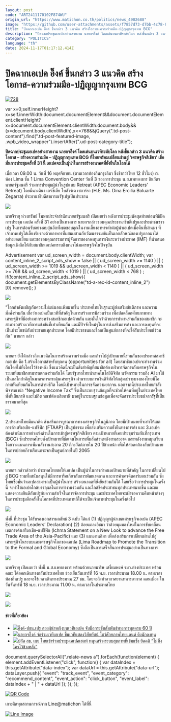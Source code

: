 ```yaml
---
layout: post
code: "ART2411170102F874WU"
origin_url: "https://www.matichon.co.th/politics/news_4902688"
image: "https://github.com/user-attachments/assets/f7857d73-d7bb-4c78-8c3f-6c3e5b4e352a"
title: "ปิดฉากเอเปค อิ๊งค์ ขึ้นกล่าว 3 แนวคิด สร้างโอกาส-ความร่วมมือ-ปฏิญญากรุงเทพ BCG"
description: "ปิดฉากประชุมเอเปคอย่างสวยงาม นายกฯอิ๊งค์ โดดเด่นบนเวทีระดับโลก หลังขึ้นกล่าว 3 แนวคิด สร้างโอกาส - สร้างความร่วมมือ - ปฏิญญากรุงเทพ BCG"
category: "POLITICS"
language: "th"
date: 2024-11-17T01:17:12.414Z
---
```


# ปิดฉากเอเปค อิ๊งค์ ขึ้นกล่าว 3 แนวคิด สร้างโอกาส-ความร่วมมือ-ปฏิญญากรุงเทพ BCG

[![](https://www.matichon.co.th/wp-content/uploads/2024/11/728-212.jpg "728")](https://www.matichon.co.th/wp-content/uploads/2024/11/728-212.jpg)

var x=0;self.innerHeight?x=self.innerWidth:document.documentElement&&document.documentElement.clientHeight?x=document.documentElement.clientWidth:document.body&&(x=document.body.clientWidth),x<=768&&jQuery(".td-post-content").find(".td-post-featured-image, .wpb\_video\_wrapper").insertAfter(".ud-post-category-title");

**ปิดฉากประชุมเอเปคอย่างสวยงาม นายกฯอิ๊งค์ โดดเด่นบนเวทีระดับโลก หลังขึ้นกล่าว 3 แนวคิด สร้างโอกาส – สร้างความร่วมมือ – ปฏิญญากรุงเทพ BCG ที่ไทยพร้อมเปลี่ยนผ่านสู่ ‘เศรษฐกิจสีเขียว’ เชื่อมั่นการประชุมครั้งที่ 31 นี้ เอเปคจะเป็นผู้นำในการสร้างอนาคตที่ยั่งยืนในโลกได้**

เมื่อเวลา 09.00 น. วันที่ 16 พฤศจิกายน (ตามเวลาท้องถิ่นกรุงลิมา ซึ่งช้ากว่าไทย 12 ชั่วโมง) ณ ห้อง Lima ชั้น 1 Lima Convention Center วันที่ 3 ของการประชุม น.ส.แพทองธาร ชินวัตร นายกรัฐมนตรี ร่วมการประชุมผู้นำในรูปแบบ Retreat (APEC Economic Leaders’ Retreat) โดยมีนางดินา เอร์ซิเลีย โบลัวร์เต เซการ์รา (H.E. Ms. Dina Ercilia Boluarte Zegarra) ประธานาธิบดีสาธารณรัฐเปรูเป็นประธาน

![](https://www.matichon.co.th/wp-content/uploads/2024/11/S__199565487_0-1024x655.jpg)

นายจิรายุ ห่วงทรัพย์ โฆษกประจำสำนักนายกรัฐมนตรี เปิดเผยว่า หลังการประชุมนัดสุดท้ายก่อนพิธีปิดการประชุม เอเปค ครั้งที่ 31 อย่างเป็นทางการ นายกฯกล่าวขอบคุณประธานาธิบดีเปรูและประชาชนชาวเปรู ในการต้อนรับอย่างอบอุ่นอีกทั้งขอขอบคุณในงานเลี้ยงอาหารค่ำต่อผู้นำเอเปคเมื่อคืนที่ผ่านมา ที่เจ้าภาพเปรูได้เลี้ยงรับรองด้วยอาหารที่ผสมผสานกับวัฒนธรรมอันเป็นเอกลักษณ์ของเปรูออกมาได้อย่างยอดเยี่ยม และขอขอบคุณกรรมการผู้จัดการของกองทุนการเงินระหว่างประเทศ (IMF) ที่นำเสนอข้อมูลเชิงลึกให้กับสมาชิกเอเปคทราบถึงแนวโน้มเศรษฐกิจในปัจจุบัน

Advertisement var ud\_screen\_width = document.body.clientWidth; var content\_inline\_2\_script\_ads\_show = false || ( ud\_screen\_width >= 1140 ) || ( ud\_screen\_width >= 1019 && ud\_screen\_width < 1140 ) || ( ud\_screen\_width >= 768 && ud\_screen\_width < 1019 ) || ( ud\_screen\_width < 768 ) ; if(!content\_inline\_2\_script\_ads\_show){ document.getElementsByClassName("td-a-rec-id-content\_inline\_2")\[0\].remove(); }

![](https://www.matichon.co.th/wp-content/uploads/2024/11/S__199565488_0-1024x683.jpg)

“โลกกำลังเผชิญกับความไม่แน่นอนเพิ่มมากขึ้น ประเทศไทยในฐานะผู้ส่งเสริมสันติภาพ และความมั่งคั่งร่วมกัน เชื่อว่าเอเปคเป็นเวทีที่สำคัญในการสร้างการมีส่วนร่วม เพื่อปลดล็อกศักยภาพทางเศรษฐกิจที่มีอย่างมากระหว่างสมาชิกเอเปคด้วยกัน และมั่นใจว่าด้วยการทำงานร่วมกันของสมาชิก จะสามารถสร้างเวทีการแข่งขันที่เท่าเทียมกัน และมีปัจจัยใหม่ๆในการส่งเสริมการค้า และการลงทุนที่จะเป็นประโยชน์กับประชาชนทุกประเทศ โดยมีประชาชนและโลกเป็นศูนย์กลางที่จะได้รับประโยชน์ร่วมกัน” นายกฯ กล่าว

![](https://www.matichon.co.th/wp-content/uploads/2024/11/S__199565489_0-1024x683.jpg)

นายกฯ ยังได้กล่าวถึงแนวคิดในการสร้างความร่วมมือ และก้าวไปสู่เป้าหมายนี้ร่วมกันของประเทศสมาชิกเอเปค คือ 1.สร้างโอกาสสำหรับทุกคน (opportunities for all) โดยสมาชิกเอเปคจะทำงานร่วมกันโดยไม่ทิ้งใครไว้ข้างหลัง ซึ่งแนวคิดนี้จะเป็นสิ่งสำคัญที่สมาชิกต้องบริหารจัดการกับเศรษฐกิจในระบบที่สมาชิกสามารถตกลงร่วมกันได้ โดยรัฐบาลไทยนำเทคโนโลยีดิจิทัล นวัตกรรม รวมถึง AI มาใช้เป็นกลไกสำคัญในมาตรการกระตุ้นเศรษฐกิจ ผ่านระบบการเงินดิจิทัลให้กลุ่มเปราะบางของไทยมีโอกาศทัดเทียมกันในการดำรงชีวิต โดยมีเป้าหมายในการขจัดความยากจน นอกจากนี้ประเทศไทยกำลังพิจารณานำ “Negative Income Tax” ซึ่งเป็นระบบฐานข้อมูลที่จะช่วยให้คนที่อยู่ในประเทศไทย ทั้งที่เสียภาษี และไม่ถึงเกณฑ์ต้องเสียภาษี มาอยู่ในระบบฐานข้อมูลเพื่อจะจัดสรรประโยชน์จากรัฐที่เป็นธรรมมากที่สุด

![](https://www.matichon.co.th/wp-content/uploads/2024/11/S__199565490_0-1024x681.jpg)

2.ประเทศไทยมีแนวคิด ส่งเสริมการบูรณาการทางเศรษฐกิจในภูมิภาค โดยมีเป้าหมายที่จะทำให้เขตการค้าเสรีเอเชีย-แปซิฟิก (FTAAP) เป็นรูปธรรม เพื่อส่งเสริมความยั่งยืนทางการค้า และ 3.เอเปคต้องดำเนินการอย่างเร่งด่วนในการเข้าสู่เศรษฐกิจสีเขียว ตามเป้าหมายที่เคยประชุมร่วมกันที่กรุงเทพ (BCG) ซึ่งประเทศไทยตั้งเป้าหมายที่ชัดเจนในการเพิ่มสัดส่วนพลังงานสะอาด และพลังงานหมุนเวียน โดยวางแผนการเพิ่มพลังงานสะอาด 20 กิกะวัตต์ภายใน 20 ปีข้างหน้า เพื่อให้สอดคล้องกับเป้าหมายในการปล่อยก๊าซเรือนกระจกเป็นศูนย์ภายในปี 2065

![](https://www.matichon.co.th/wp-content/uploads/2024/11/S__199565491_0-1024x683.jpg)

นายกฯ กล่าวด้วยว่า ประเทศไทยขอให้เอเปค เป็นผู้นำในการกำหนดเป้าหมายที่สำคัญ ในการเปลี่ยนไปสู่ BCG รวมทั้งสนับสนุนให้มีการหารือเกี่ยวกับการพัฒนาตลาด และการค้าเครดิตคาร์บอนร่วมกัน ซึ่งไทยเชื่อมั่นว่าเอเปคสามารถเป็นผู้นำในการ สร้างอนาคตที่ยั่งยืนร่วมกันได้ โดยเชื่อว่าการประชุมในครั้งนี้ จะทำให้เอเปคใกล้บรรลุผลในการทำงานร่วมกัน และใกล้ชิดประชาชนทุกประเทศมากขึ้น และขอแสดงความยินดีกับเปรูกับความสำเร็จในการจัดการประชุม และประเทศไทยจะเฝ้ารอความคืบหน้าต่างๆในการประชุมอีกครั้งในโอกาศที่ประเทศเกาหลีใต้จะเป็นเจ้าภาพประชุมในครั้งต่อไป

![](https://www.matichon.co.th/wp-content/uploads/2024/11/S__199565492_0-1024x683.jpg)

ทั้งนี้ ที่ประชุม ได้รับรองเอกสารผลลัพธ์ 3 ฉบับ ได้แก่ (1) ปฏิญญาผู้นำเขตเศรษฐกิจเอเปค (APEC Economic Leaders’ Declaration) (2) ถ้อยแถลงอิชมา ว่าด้วยมุมมองใหม่ในการขับเคลื่อนเขตการค้าเสรีเอเชีย-แปซิฟิก (Ichma Statement on a New Look to advance the Free Trade Area of the Asia-Pacific) และ (3) แผนงานลิมา เพื่อส่งเสริมการเปลี่ยนผ่านไปสู่เศรษฐกิจในระบบและเศรษฐกิจโลกของเอเปค (Lima Roadmap to Promote the Transition to the Formal and Global Economy) ซึ่งถือเป็นการเสร็จสิ้นการประชุมอย่างเป็นทางการ

![](https://www.matichon.co.th/wp-content/uploads/2024/11/S__199565493_0-1024x683.jpg)

นายจิรายุ เปิดเผยว่า ทั้งนี้ น.ส.แพทองธาร พร้อมด้วยนายมาริษ เสงี่ยมพงษ์ รมว.ต่างประเทศ พร้อมคณะ ได้ออกเดินทางกลับประเทศไทย ช่วงเย็นวันเสาร์ที่ 16 พ.ย. เวลาประมาณ 18.00 น. ตามเวลาท้องถิ่นเปรู และจะใช้เวลาเดินทางประมาณ 27 ชม. โดยจะถึงท่าอากาศยานทหารอากาศ ดอนเมือง ในวันจันทร์ที่ 18 พ.ย. เวลาประมาณ 11.00 น. ตามเวลาในประเทศไทย

![](https://www.matichon.co.th/wp-content/uploads/2024/11/S__199565497_0-1024x683.jpg)

![](https://www.matichon.co.th/wp-content/uploads/2024/11/S__199565499_0-1024x683.jpg)

#### ข่าวที่เกี่ยวข้อง

*   [![](https://www.matichon.co.th/wp-content/uploads/2024/11/728-188.jpg)อิ๊งค์-ปธน.เปรู สองผู้นำหญิงบนเวทีเอเปค จับมือกระชับสัมพันธ์ทางการทูตครบ 60 ปี](https://www.matichon.co.th/politics/news_4899435)
*   [![](https://www.matichon.co.th/wp-content/uploads/2024/11/1-66-1.jpg)นายกฯอิ๊งค์ จ่อร่วมเวทีเอเปค ขึ้นเวทีแสดงวิสัยทัศน์ โชว์ศักยภาพไทยแลนด์ ดึงนักลงทุน](https://www.matichon.co.th/politics/news_4889839)
*   [![](https://www.matichon.co.th/wp-content/uploads/2024/08/19-8.jpg)ปลัด สธ. เผย ไทยเข้าร่วมประชุมเอเปคเฮลท์ หนุนสร้างระบบสุขภาพที่เข้มแข็ง ยึดคติ “ไม่ทิ้งใครไว้ข้างหลัง”](https://www.matichon.co.th/local/news_4743182)

document.querySelectorAll(".relate-news a").forEach(function(element) { element.addEventListener("click", function() { var dataIndex = this.getAttribute("data-index"); var dataUrl = this.getAttribute("data-url"); dataLayer.push({ "event": "track\_event", "event\_category": "recommend\_content", "event\_action": "click\_button", "event\_label": dataIndex + " | " + dataUrl }); }); });

[![QR Code](https://www.matichon.co.th/wp-content/uploads/2023/07/wob1371z.jpg)](https://lin.ee/ht0nDxX)

เกาะติดทุกสถานการณ์จาก Line@matichon ได้ที่นี่

[![Line Image](https://www.matichon.co.th/wp-content/uploads/2023/07/th.png)](https://lin.ee/ht0nDxX)